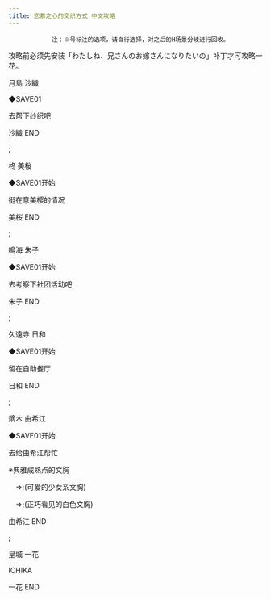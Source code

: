```yaml
---
title: 恋慕之心的交织方式 中文攻略
---
```


                注：※号标注的选项，请自行选择，对之后的H场景分歧进行回收。



攻略前必须先安装「わたしね、兄さんのお嫁さんになりたいの」补丁才可攻略一花。



月島 沙織



◆SAVE01



去帮下纱织吧



沙織 END



 ;



柊 美桜



◆SAVE01开始



挺在意美樱的情况



美桜 END



 ;



鳴海 朱子



◆SAVE01开始



去考察下社团活动吧



朱子 END



 ;



久遠寺 日和



◆SAVE01开始



留在自助餐厅



日和 END



 ;



鏑木 由希江



◆SAVE01开始



去给由希江帮忙



※典雅成熟点的文胸　



　⇒;(可爱的少女系文胸)



　⇒;(正巧看见的白色文胸)



由希江 END



 ;



皇城 一花



ICHIKA



一花 END


              
